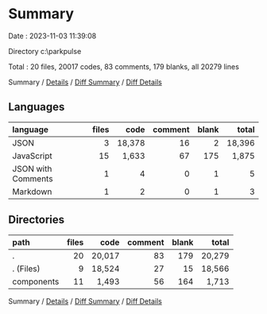 # Summary

Date : 2023-11-03 11:39:08

Directory c:\\parkpulse

Total : 20 files,  20017 codes, 83 comments, 179 blanks, all 20279 lines

Summary / [Details](details.md) / [Diff Summary](diff.md) / [Diff Details](diff-details.md)

## Languages
| language | files | code | comment | blank | total |
| :--- | ---: | ---: | ---: | ---: | ---: |
| JSON | 3 | 18,378 | 16 | 2 | 18,396 |
| JavaScript | 15 | 1,633 | 67 | 175 | 1,875 |
| JSON with Comments | 1 | 4 | 0 | 1 | 5 |
| Markdown | 1 | 2 | 0 | 1 | 3 |

## Directories
| path | files | code | comment | blank | total |
| :--- | ---: | ---: | ---: | ---: | ---: |
| . | 20 | 20,017 | 83 | 179 | 20,279 |
| . (Files) | 9 | 18,524 | 27 | 15 | 18,566 |
| components | 11 | 1,493 | 56 | 164 | 1,713 |

Summary / [Details](details.md) / [Diff Summary](diff.md) / [Diff Details](diff-details.md)
